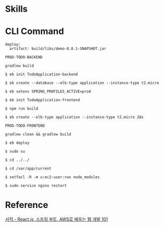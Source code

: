 # Skills

# CLI Command 
```
deploy:
  artifact: build/libs/demo-0.0.1-SNAPSHOT.jar

PROD-TODO-BACKEND

gradlew build

$ eb init TodoApplication-backend

$ eb create --database --elb-type application --instance-type t2.micro

$ eb setenv SPRING_PROFILES_ACTIVE=prod

$ eb init TodoApplication-frontend

$ npm run build

$ eb create --elb-type application --instance-type t2.micro 28s

PROD-TODO-FRONTEND

gradlew clean && gradlew build

$ eb deploy
```

```
$ sudo su

$ cd ../../

$ cd /var/app/current

$ setfacl -R -m u:ec2-user:rwx node_modules

$ sudo service nginx restart

```

# Reference
[서적 - React.js, 스프링 부트, AWS로 배우는 웹 개발 101](http://www.kyobobook.co.kr/product/detailViewKor.laf?mallGb=KOR&ejkGb=KOR&barcode=9791161755656&orderClick=SPY)

